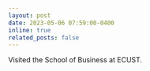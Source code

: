 ```yaml
---
layout: post
date: 2023-05-06 07:59:00-0400
inline: true
related_posts: false
---
```


Visited the School of Business at ECUST.
